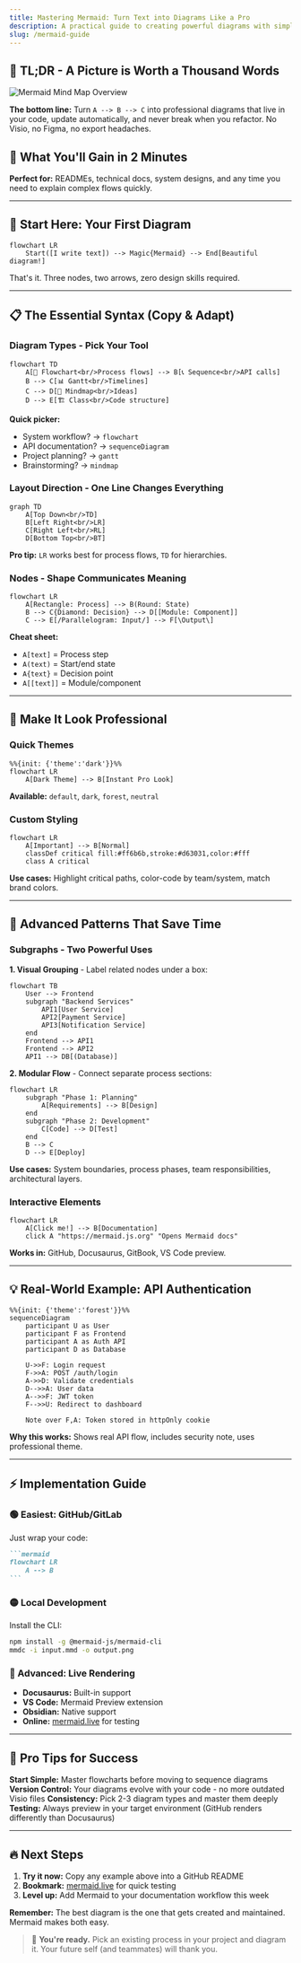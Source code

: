 ```yaml
---
title: Mastering Mermaid: Turn Text into Diagrams Like a Pro
description: A practical guide to creating powerful diagrams with simple text syntax - perfect for developers who want visual docs without design tools.
slug: /mermaid-guide
---
```


## 🧠 TL;DR - A Picture is Worth a Thousand Words
![Mermaid Mind Map Overview](/img/blog/mermaid-mindmap-overview.png)

**The bottom line:** Turn `A --> B --> C` into professional diagrams that live in your code, update automatically, and never break when you refactor. No Visio, no Figma, no export headaches.

## 🎯 What You'll Gain in 2 Minutes

**Perfect for:** READMEs, technical docs, system designs, and any time you need to explain complex flows quickly.

---

## 🚀 Start Here: Your First Diagram

```mermaid
flowchart LR
    Start([I write text]) --> Magic{Mermaid} --> End[Beautiful diagram!]
```

That's it. Three nodes, two arrows, zero design skills required.

---

## 📋 The Essential Syntax (Copy & Adapt)

### Diagram Types - Pick Your Tool
```mermaid
flowchart TD
    A[🔄 Flowchart<br/>Process flows] --> B[📞 Sequence<br/>API calls]
    B --> C[📊 Gantt<br/>Timelines] 
    C --> D[🧠 Mindmap<br/>Ideas]
    D --> E[🏗️ Class<br/>Code structure]
```

**Quick picker:**
- System workflow? → `flowchart`
- API documentation? → `sequenceDiagram` 
- Project planning? → `gantt`
- Brainstorming? → `mindmap`

### Layout Direction - One Line Changes Everything
```mermaid
graph TD
    A[Top Down<br/>TD] 
    B[Left Right<br/>LR]
    C[Right Left<br/>RL] 
    D[Bottom Top<br/>BT]
```

**Pro tip:** `LR` works best for process flows, `TD` for hierarchies.

### Nodes - Shape Communicates Meaning
```mermaid
flowchart LR
    A[Rectangle: Process] --> B(Round: State)
    B --> C{Diamond: Decision} --> D[[Module: Component]]
    C --> E[/Parallelogram: Input/] --> F[\Output\]
```

**Cheat sheet:**
- `A[text]` = Process step
- `A(text)` = Start/end state  
- `A{text}` = Decision point
- `A[[text]]` = Module/component

---

## 🎨 Make It Look Professional

### Quick Themes
```mermaid
%%{init: {'theme':'dark'}}%%
flowchart LR
    A[Dark Theme] --> B[Instant Pro Look]
```

**Available:** `default`, `dark`, `forest`, `neutral`

### Custom Styling
```mermaid
flowchart LR
    A[Important] --> B[Normal]
    classDef critical fill:#ff6b6b,stroke:#d63031,color:#fff
    class A critical
```

**Use cases:** Highlight critical paths, color-code by team/system, match brand colors.

---

## 🔗 Advanced Patterns That Save Time

### Subgraphs - Two Powerful Uses

**1. Visual Grouping** - Label related nodes under a box:
```mermaid
flowchart TB
    User --> Frontend
    subgraph "Backend Services"
        API1[User Service]
        API2[Payment Service]
        API3[Notification Service]
    end
    Frontend --> API1
    Frontend --> API2
    API1 --> DB[(Database)]
```

**2. Modular Flow** - Connect separate process sections:
```mermaid
flowchart LR
    subgraph "Phase 1: Planning"
        A[Requirements] --> B[Design]
    end
    subgraph "Phase 2: Development"
        C[Code] --> D[Test]
    end
    B --> C
    D --> E[Deploy]
```

**Use cases:** System boundaries, process phases, team responsibilities, architectural layers.

### Interactive Elements
```mermaid
flowchart LR
    A[Click me!] --> B[Documentation]
    click A "https://mermaid.js.org" "Opens Mermaid docs"
```

**Works in:** GitHub, Docusaurus, GitBook, VS Code preview.

---

## 💡 Real-World Example: API Authentication

```mermaid
%%{init: {'theme':'forest'}}%%
sequenceDiagram
    participant U as User
    participant F as Frontend
    participant A as Auth API
    participant D as Database
    
    U->>F: Login request
    F->>A: POST /auth/login
    A->>D: Validate credentials
    D-->>A: User data
    A-->>F: JWT token
    F-->>U: Redirect to dashboard
    
    Note over F,A: Token stored in httpOnly cookie
```

**Why this works:** Shows real API flow, includes security note, uses professional theme.

---

## ⚡ Implementation Guide

### 🟢 Easiest: GitHub/GitLab
Just wrap your code:
````markdown
```mermaid
flowchart LR
    A --> B
```
````

### 🟡 Local Development
Install the CLI:
```bash
npm install -g @mermaid-js/mermaid-cli
mmdc -i input.mmd -o output.png
```

### 🔴 Advanced: Live Rendering
- **Docusaurus:** Built-in support
- **VS Code:** Mermaid Preview extension
- **Obsidian:** Native support
- **Online:** [mermaid.live](https://mermaid.live) for testing

---

## 🎯 Pro Tips for Success

**Start Simple:** Master flowcharts before moving to sequence diagrams
**Version Control:** Your diagrams evolve with your code - no more outdated Visio files
**Consistency:** Pick 2-3 diagram types and master them deeply
**Testing:** Always preview in your target environment (GitHub renders differently than Docusaurus)

---

## 🔥 Next Steps

1. **Try it now:** Copy any example above into a GitHub README
2. **Bookmark:** [mermaid.live](https://mermaid.live) for quick testing  
3. **Level up:** Add Mermaid to your documentation workflow this week

**Remember:** The best diagram is the one that gets created and maintained. Mermaid makes both easy.

> 💪 **You're ready.** Pick an existing process in your project and diagram it. Your future self (and teammates) will thank you.